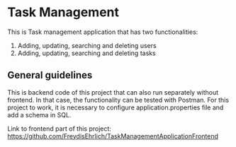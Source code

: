 # Task Management
This is Task management application that has two functionalities:
1) Adding, updating, searching and deleting users
2) Adding, updating, searching and deleting tasks

## General guidelines
This is backend code of this project that can also run separately without frontend. In that case, the functionality can be tested with Postman.
For this project to work, it is necessary to configure application.properties file and add a schema in SQL. 

Link to frontend part of this project: https://github.com/FreydisEhrlich/TaskManagementApplicationFrontend